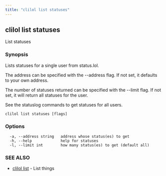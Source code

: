 ```yaml
---
title: "clilol list statuses"
---
```

## clilol list statuses

List statuses

### Synopsis

Lists statuses for a single user from status.lol.

The address can be specified with the --address flag. If not set,
it defaults to your own address.

The number of statuses returned can be specified with the --limit
flag. If not set, it will return all statuses for the user.

See the statuslog commands to get statuses for all users.

```
clilol list statuses [flags]
```

### Options

```
  -a, --address string   address whose status(es) to get
  -h, --help             help for statuses
  -l, --limit int        how many status(es) to get (default all)
```

### SEE ALSO

* [clilol list](clilol_list.md)	 - List things

